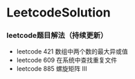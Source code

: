 # LeetcodeSolution
### leetcode题目解法（持续更新）
* leetcode 421 数组中两个数的最大异或值
* leetcode 609 在系统中查找重复文件
* leetcode 885 螺旋矩阵 III





